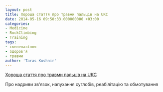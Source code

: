 ```yaml
---
layout: post
title: Хороша стаття про травми пальців на UKC
date: 2014-05-16 09:50:33.000000000 +03:00
categories:
- Medicine
- RockClimbing
- Training
tags:
- скелелазіння
- здоров'я
- травми
author: 'Taras Kushnir'
---
```


[Хороша стаття про травми пальців на UKC](http://www.ukclimbing.com/articles/page.php?id=6193)

Про надриви зв'язок, напухання суглобів, реабілітацію та обмотування
